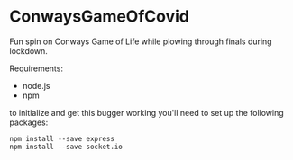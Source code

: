 # ConwaysGameOfCovid

Fun spin on Conways Game of Life while plowing through finals during lockdown.

Requirements:
- node.js
- npm

to initialize and get this bugger working you'll need to set up the following packages:
```
npm install --save express
npm install --save socket.io
```

